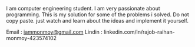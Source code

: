 I am computer engineering student. I am very passionate about programming. 
This is my solution for some of the problems i solved.
Do not copy paste. just watch and learn about the ideas and implement it yourself.

Email : iammonmoy@gmail.com
Lindin : linkedin.com/in/rajob-raihan-monmoy-423574102